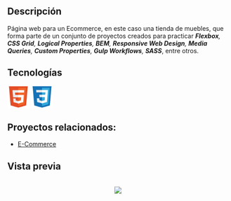 ## Descripción  
Página web para un Ecommerce, en este caso una tienda de muebles, que forma parte de un conjunto de proyectos creados para practicar ***Flexbox**, **CSS Grid**, **Logical Properties**, **BEM**, **Responsive Web Design**, **Media Queries**, **Custom Properties**, **Gulp Workflows**, **SASS***, entre otros.

## Tecnologías
<span>
<img src="https://github.com/devicons/devicon/blob/master/icons/html5/html5-original.svg" alt="html5" width="50" height="50"/>
<img src="https://github.com/devicons/devicon/blob/master/icons/css3/css3-original.svg" alt="css3" width="50" height="50"/>
</span>

## Proyectos relacionados:
  * [E-Commerce](https://github.com/juanjopareja/ecommerce-web)

## Vista previa
<p align="center"><br>
<img src="https://user-images.githubusercontent.com/125128610/224332123-8ee8d5d2-f2b2-4419-b2a0-b454d4108e2e.png">
</p>
